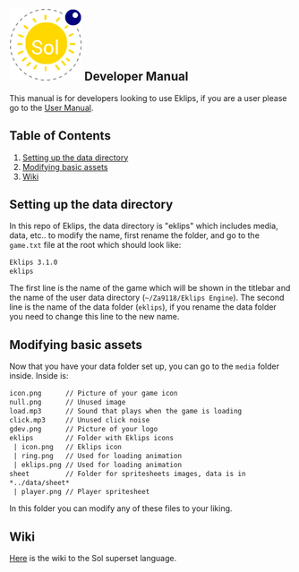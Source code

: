## ![Eklips](img/icon.png) Developer Manual
This manual is for developers looking to use Eklips, if you are a user please go to the <a href=userm.md>User Manual</a>.

## Table of Contents
 1. [Setting up the data directory](#setting-up-the-data-directory)
 2. [Modifying basic assets](#modifying-basic-assets)
 3. [Wiki](https://github.com/Za9-118/Eklips/wiki)

## Setting up the data directory
In this repo of Eklips, the data directory is "eklips" which includes media, data, etc.. to modify the name, first rename the folder, and go to the `game.txt` file at the root which should look like:

```
Eklips 3.1.0
eklips
```

The first line is the name of the game which will be shown in the titlebar and the name of the user data directory (`~/Za9118/Eklips Engine`).
The second line is the name of the data folder (`eklips`), if you rename the data folder you need to change this line to the new name.

## Modifying basic assets
Now that you have your data folder set up, you can go to the `media` folder inside. Inside is:

```
icon.png      // Picture of your game icon
null.png      // Unused image
load.mp3      // Sound that plays when the game is loading
click.mp3     // Unused click noise
gdev.png      // Picture of your logo
eklips        // Folder with Eklips icons
 | icon.png   // Eklips icon
 | ring.png   // Used for loading animation
 | eklips.png // Used for loading animation
sheet         // Folder for spritesheets images, data is in *../data/sheet*
 | player.png // Player spritesheet
```

In this folder you can modify any of these files to your liking.

## Wiki
[Here](https://github.com/Za9-118/Eklips/wiki) is the wiki to the Sol superset language.